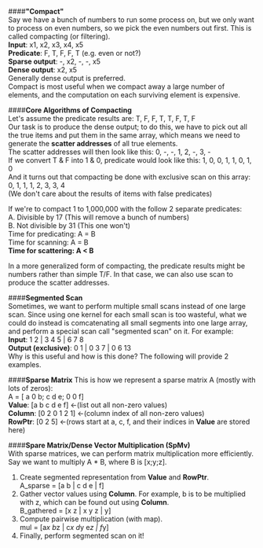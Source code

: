 ####**"Compact"**  
Say we have a bunch of numbers to run some process on, but we only want to process on even numbers, so we pick the even numbers out first. This is called compacting (or filtering).  
**Input**: x1, x2, x3, x4, x5  
**Predicate**: F, T, F, F, T (e.g. even or not?)  
**Sparse output**: -, x2, -, -, x5  
**Dense output**: x2, x5  
Generally dense output is preferred.  
Compact is most useful when we compact away a large number of elements, and the computation on each surviving element is expensive.

####**Core Algorithms of Compacting**  
Let's assume the predicate results are: T, F, F, T, T, F, T, F  
Our task is to produce the dense output; to do this, we have to pick out all the true items and put them in the same array, which means we need to generate the **scatter addresses** of all true elements.  
The scatter addresses will then look like this: 0, -, -, 1, 2, -, 3, -  
If we convert T & F into 1 & 0, predicate would look like this: 1, 0, 0, 1, 1, 0, 1, 0  
And it turns out that compacting be done with exclusive scan on this array: 0, 1, 1, 1, 2, 3, 3, 4  
(We don't care about the results of items with false predicates)  

If we're to compact 1 to 1,000,000 with the follow 2 separate predicates:  
A. Divisible by 17 (This will remove a bunch of numbers)  
B. Not divisible by 31 (This one won't)  
Time for predicating: A = B  
Time for scanning: A = B  
**Time for scattering: A < B**  

In a more generalized form of compacting, the predicate results might be numbers rather than simple T/F. In that case, we can also use scan to produce the scatter addresses.  

####**Segmented Scan**  
Sometimes, we want to perform multiple small scans instead of one large scan. Since using one kernel for each small scan is too wasteful, what we could do instead is comcatenating all small segments into one large array, and perform a special scan call "segmented scan" on it. For example:  
**Input**: 1 2 | 3 4 5 | 6 7 8  
**Output (exclusive)**: 0 1 | 0 3 7 | 0 6 13  
Why is this useful and how is this done? The following will provide 2 examples.  

####**Sparse Matrix** 
This is how we represent a sparse matrix A (mostly with lots of zeros):    
A = [ a 0 b; c d e; 0 0 f]  
**Value**: [a b c d e f] <-(list out all non-zero values)  
**Column**: [0 2 0 1 2 1] <-(column index of all non-zero values)  
**RowPtr**: [0 2 5] <-(rows start at a, c, f, and their indices in **Value** are stored here)  

####**Spare Matrix/Dense Vector Multiplication (SpMv)**  
With sparse matrices, we can perform matrix multiplication more efficiently.  
Say we want to multiply A * B, where B is [x;y;z].  
1. Create segmented representation from **Value** and **RowPtr**.  
A_sparse = [a b | c d e | f]
2. Gather vector values using **Column**. For example, b is to be multiplied with z, which can be found out using **Column**.  
B_gathered = [x z | x y z | y]  
3. Compute pairwise multiplication (with map).  
mul = [a*x b*z | c*x d*y e*z | f*y]  
4. Finally, perform segmented scan on it!  


